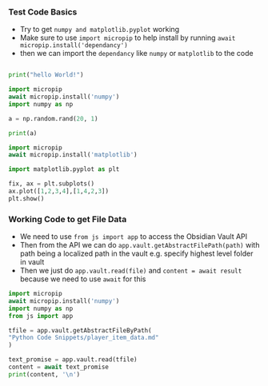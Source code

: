 ### Test Code Basics
- Try to get `numpy and matplotlib.pyplot` working
- Make sure to use `import micropip` to help install by running `await micropip.install('dependancy')` 
- then we can import the `dependancy` like `numpy` or `matplotlib` to the code

```python

print("hello World!")
```

```python
import micropip
await micropip.install('numpy')
import numpy as np

a = np.random.rand(20, 1)

print(a)
```

```python
import micropip
await micropip.install('matplotlib')

import matplotlib.pyplot as plt

fix, ax = plt.subplots()
ax.plot([1,2,3,4],[1,4,2,3])
plt.show()
```

### Working Code to get File Data
- We need to use `from js import app` to access the Obsidian Vault API
- Then from the API we can do `app.vault.getAbstractFilePath(path)` with path being a localized path in the vault e.g. specify highest level folder in vault
- Then we just do `app.vault.read(file)` and `content = await result` because we need to use `await` for this

```python
import micropip
await micropip.install('numpy')
import numpy as np
from js import app

tfile = app.vault.getAbstractFileByPath(
"Python Code Snippets/player_item_data.md"
)

text_promise = app.vault.read(tfile)
content = await text_promise
print(content, '\n')
```
